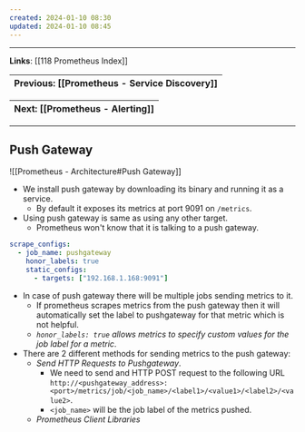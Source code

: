```yaml
---
created: 2024-01-10 08:30
updated: 2024-01-10 08:45
---
```

---
**Links**: [[118 Prometheus Index]]

| Previous: [[Prometheus - Service Discovery]] |
|-|

| Next: [[Prometheus - Alerting]] |
|-|

---
## Push Gateway
![[Prometheus - Architecture#Push Gateway]]

- We install push gateway by downloading its binary and running it as a service. 
	- By default it exposes its metrics at port 9091 on `/metrics`.
- Using push gateway is same as using any other target. 
	- Prometheus won't know that it is talking to a push gateway.

```yaml title:"prometheus.yaml for using push gateway as a target" fold
scrape_configs:
  - job_name: pushgateway
    honor_labels: true
    static_configs:
      - targets: ["192.168.1.168:9091"]
```

- In case of push gateway there will be multiple jobs sending metrics to it.
	- If prometheus scrapes metrics from the push gateway then it will automatically set the label to pushgateway for that metric which is not helpful.
	- *`honor_labels: true` allows metrics to specify custom values for the job label for a metric*.
- There are 2 different methods for sending metrics to the push gateway:
	- *Send HTTP Requests to Pushgateway*.
		- We need to send and HTTP POST request to the following URL `http://<pushgateway_address>: <port>/metrics/job/<job_name>/<label1>/<value1>/<label2>/<value2>`.
		- `<job_name>` will be the job label of the metrics pushed.
	- *Prometheus Client Libraries*